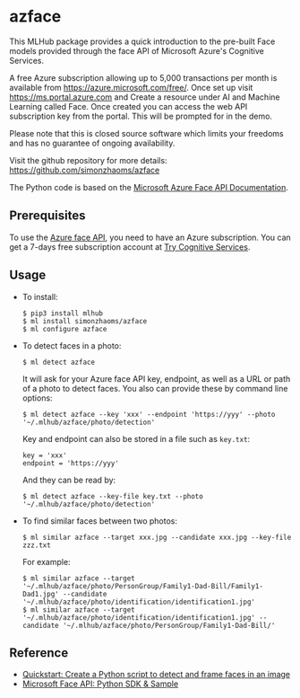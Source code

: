 # azface #

This MLHub package provides a quick introduction to the pre-built Face
models provided through the face API of Microsoft Azure's Cognitive
Services.

A free Azure subscription allowing up to 5,000 transactions per month
is available from https://azure.microsoft.com/free/.  Once set up
visit https://ms.portal.azure.com and Create a resource under AI and
Machine Learning called Face. Once created you can access the web API
subscription key from the portal. This will be prompted for in the
demo.

Please note that this is closed source software which limits your
freedoms and has no guarantee of ongoing availability.

Visit the github repository for more details:
https://github.com/simonzhaoms/azface

The Python code is based on the [Microsoft Azure Face API
Documentation](https://docs.microsoft.com/en-us/azure/cognitive-services/Face/).


## Prerequisites ##

To use the
[Azure face API](https://azure.microsoft.com/en-us/services/cognitive-services/face/),
you need to have an Azure subscription.  You can get a 7-days free
subscription account at
[Try Cognitive Services](https://azure.microsoft.com/en-us/try/cognitive-services/?api=face-api).


## Usage ##

* To install:

  ```console
  $ pip3 install mlhub
  $ ml install simonzhaoms/azface
  $ ml configure azface
  ```

* To detect faces in a photo:

  ```console
  $ ml detect azface
  ```
  
  It will ask for your Azure face API key, endpoint, as well as a URL
  or path of a photo to detect faces.  You also can provide these by
  command line options:
  
  ```console
  $ ml detect azface --key 'xxx' --endpoint 'https://yyy' --photo '~/.mlhub/azface/photo/detection'
  ```

  Key and endpoint can also be stored in a file such as `key.txt`:
  
  ```
  key = 'xxx'
  endpoint = 'https://yyy'
  ```

  And they can be read by:
  
  ```console
  $ ml detect azface --key-file key.txt --photo '~/.mlhub/azface/photo/detection'
  ```

* To find similar faces between two photos:

  ```console
  $ ml similar azface --target xxx.jpg --candidate xxx.jpg --key-file zzz.txt
  ```

  For example:

  ```console
  $ ml similar azface --target '~/.mlhub/azface/photo/PersonGroup/Family1-Dad-Bill/Family1-Dad1.jpg' --candidate '~/.mlhub/azface/photo/identification/identification1.jpg'
  $ ml similar azface --target '~/.mlhub/azface/photo/identification/identification1.jpg' --candidate '~/.mlhub/azface/photo/PersonGroup/Family1-Dad-Bill/'
  ```


## Reference ##

* [Quickstart: Create a Python script to detect and frame faces in an image](https://docs.microsoft.com/en-us/azure/cognitive-services/Face/Tutorials/FaceAPIinPythonTutorial)
* [Microsoft Face API: Python SDK & Sample](https://github.com/Microsoft/Cognitive-Face-Python)

